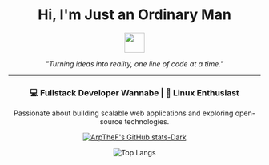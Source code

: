 <div align="center">

  <h1><strong>Hi, I'm Just an Ordinary Man</strong></h1>

  <img src="https://media.giphy.com/media/hvRJCLFzcasrR4ia7z/giphy.gif" width="40px">

  <p>
    <em>"Turning ideas into reality, one line of code at a time."</em>
  </p>

  <hr>

</div>

<div align="center">

  <h3>💻 Fullstack Developer Wannabe | 🐧 Linux Enthusiast</h3>

  <p>
    Passionate about building scalable web applications and exploring open-source technologies.
  </p>


[![ArpTheF's GitHub stats-Dark](https://github-readme-stats.vercel.app/api?username=Ariffansyah&show_icons=true&theme=dark#gh-dark-mode-only)](https://github.com/anuraghazra/github-readme-stats#gh-dark-mode-only)

![Top Langs](https://github-readme-stats.vercel.app/api/top-langs/?username=Ariffansyah&layout=compact&card_width=470&bg_color=151515&text_color=9F9F9F&title_color=ffffff)
</div>
